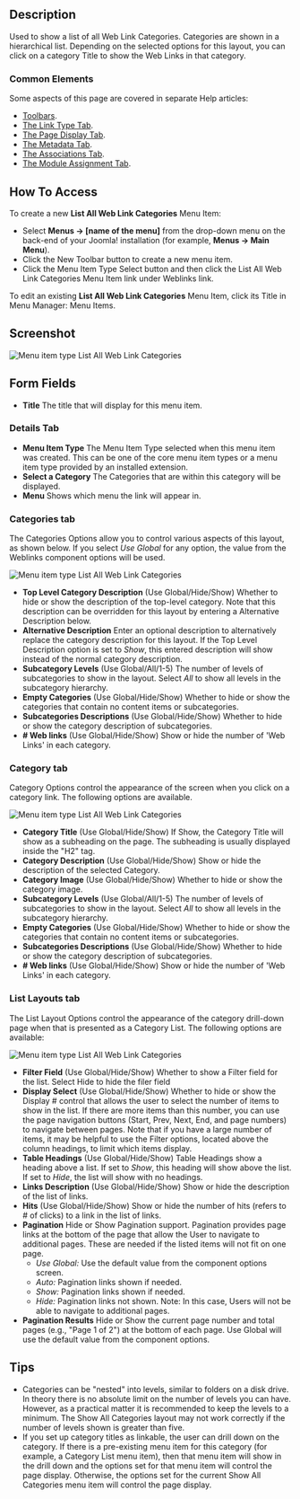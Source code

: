 <!-- Filename: Help4.x:Menus_Menu_Item_Weblink_Categories / Display title: List All Web Link Categories -->

## Description

Used to show a list of all Web Link Categories. Categories are shown in
a hierarchical list. Depending on the selected options
for this layout, you can click on a category Title to show the Web Links
in that category.

### Common Elements

Some aspects of this page are covered in separate Help articles:

* [Toolbars](jdocmanual?article=help/common-elements/toolbars).
* [The Link Type Tab](jdocmanual?article=help/menu-items-common/menu-item-link-type).
* [The Page Display Tab](jdocmanual?article=help/menu-items-common/menu-item-page-display).
* [The Metadata Tab](jdocmanual?article=help/menu-items-common/menu-item-metadata).
* [The Associations Tab](jdocmanual?article=help/common-elements/edit-associations).
* [The Module Assignment Tab](jdocmanual?article=help/menu-items-common/menu-item-module-assignment).

## How To Access

To create a new **List All Web Link Categories** Menu Item:

- Select **Menus → \[name of the menu\]** from the drop-down menu on
  the back-end of your Joomla! installation (for example,
  **Menus → Main Menu**).
- Click the New Toolbar button to create a new menu item.
- Click the Menu Item Type Select button and then click
  the List All Web Link Categories Menu Item link under Weblinks link.

To edit an existing **List All Web Link Categories** Menu Item, click its
Title in Menu Manager: Menu Items.

## Screenshot

![Menu item type List All Web Link Categories](../../../en/images/menu-items/weblinks-list-all-web-link-categories-details-tab.png)

## Form Fields

- **Title** The title that will display for this menu item.

### Details Tab

- **Menu Item Type** The Menu Item Type selected when this menu item
  was created. This can be one of the core menu item types or a menu
  item type provided by an installed extension.
- **Select a Category** The Categories that are within this category
  will be displayed.
- **Menu** Shows which menu the link will appear in.

### Categories tab

The Categories Options allow you to control various aspects of this
layout, as shown below. If you select *Use Global* for any option, the
value from the Weblinks component options will be used.

![Menu item type List All Web Link Categories](../../../en/images/menu-items/weblinks-list-all-web-link-categories-categories-tab.png)

- **Top Level Category Description** (Use Global/Hide/Show) Whether to
  hide or show the description of the top-level category. Note that this
  description can be overridden for this layout by entering a
  Alternative Description below.
- **Alternative Description** Enter an optional description to
  alternatively replace the category description for this layout. If the
  Top Level Description option is set to *Show*, this entered
  description will show instead of the normal category description.
- **Subcategory Levels** (Use Global/All/1-5) The number of levels of
  subcategories to show in the layout. Select *All* to show all levels
  in the subcategory hierarchy.
- **Empty Categories** (Use Global/Hide/Show) Whether to hide or show
  the categories that contain no content items or subcategories.
- **Subcategories Descriptions** (Use Global/Hide/Show) Whether to hide
  or show the category description of subcategories.
- **\# Web links** (Use Global/Hide/Show) Show or hide the number of
  'Web Links' in each category.

### Category tab

Category Options control the appearance of the screen when you click on
a category link. The following options are available.

![Menu item type List All Web Link Categories](../../../en/images/menu-items/weblinks-list-all-web-link-categories-category-tab.png)

- **Category Title** (Use Global/Hide/Show) If Show, the Category Title
  will show as a subheading on the page. The subheading is usually
  displayed inside the "H2" tag.
- **Category Description** (Use Global/Hide/Show) Show or hide the
  description of the selected Category.
- **Category Image** (Use Global/Hide/Show) Whether to hide or show the
  category image.
- **Subcategory Levels** (Use Global/All/1-5) The number of levels of
  subcategories to show in the layout. Select *All* to show all levels
  in the subcategory hierarchy.
- **Empty Categories** (Use Global/Hide/Show) Whether to hide or show
  the categories that contain no content items or subcategories.
- **Subcategories Descriptions** (Use Global/Hide/Show) Whether to hide
  or show the category description of subcategories.
- **\# Web links** (Use Global/Hide/Show) Show or hide the number of
  'Web Links' in each category.

### List Layouts tab

The List Layout Options control the appearance of the category
drill-down page when that is presented as a Category List. The following
options are available:

![Menu item type List All Web Link Categories](../../../en/images/menu-items/weblinks-list-all-web-link-categories-list-layouts-tab.png)

- **Filter Field** (Use Global/Hide/Show) Whether to show a Filter
  field for the list. Select Hide to hide the filer field
- **Display Select** (Use Global/Hide/Show) Whether to hide or show the
  Display \# control that allows the user to select the number of items
  to show in the list.
    If there are more items than this number, you can use the page
    navigation buttons (Start, Prev, Next, End, and page numbers) to
    navigate between pages. Note that if you have a large number of items,
    it may be helpful to use the Filter options, located above the column
    headings, to limit which items display.
- **Table Headings** (Use Global/Hide/Show) Table Headings show a
  heading above a list.
    If set to *Show*, this heading will show above the list. If set to
    *Hide*, the list will show with no headings.
- **Links Description** (Use Global/Hide/Show) Show or hide the
  description of the list of links.
- **Hits** (Use Global/Hide/Show) Show or hide the number of hits
  (refers to \# of clicks) to a link in the list of links.
- **Pagination** Hide or Show Pagination support. Pagination provides
  page links at the bottom of the page that allow the User to navigate
  to additional pages. These are needed if the listed items will not fit
  on one page.
    - *Use Global:* Use the default value from the component options screen.
    - *Auto:* Pagination links shown if needed.
    - *Show:* Pagination links shown if needed.
    - *Hide:* Pagination links not shown. Note: In this case, Users will not
    be able to navigate to additional pages.
- **Pagination Results** Hide or Show the current page number and total
  pages (e.g., "Page 1 of 2") at the bottom of each page. Use Global
  will use the default value from the component options.

## Tips

- Categories can be "nested" into levels, similar to folders on a disk
  drive. In theory there is no absolute limit on the number of levels
  you can have. However, as a practical matter it is recommended to keep
  the levels to a minimum. The Show All Categories layout may not work
  correctly if the number of levels shown is greater than five.
- If you set up category titles as linkable, the user can drill down on
  the category. If there is a pre-existing menu item for this category
  (for example, a Category List menu item), then that menu item will
  show in the drill down and the options set for that menu item will
  control the page display. Otherwise, the options set for the current
  Show All Categories menu item will control the page display.
